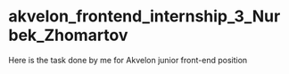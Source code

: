 # akvelon_frontend_internship_3_Nurbek_Zhomartov
Here is the task done by me for Akvelon junior front-end position 





